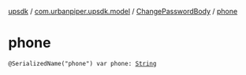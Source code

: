 [upsdk](../../index.md) / [com.urbanpiper.upsdk.model](../index.md) / [ChangePasswordBody](index.md) / [phone](./phone.md)

# phone

`@SerializedName("phone") var phone: `[`String`](https://kotlinlang.org/api/latest/jvm/stdlib/kotlin/-string/index.html)